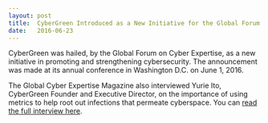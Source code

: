 ```yaml
---
layout: post
title:  CyberGreen Introduced as a New Initiative for the Global Forum on Cyber Expertise (GFCE)
date:   2016-06-23
---
```

CyberGreen was hailed, by the Global Forum on Cyber Expertise, as a new initiative in promoting and strengthening cybersecurity. The announcement was made at its annual conference in Washington D.C. on June 1, 2016.

<span style="font-weight: 400;">The Global Cyber Expertise Magazine also interviewed Yurie Ito, CyberGreen Founder and Executive Director, on the importance of using metrics to help root out infections that permeate cyberspace. You can </span><a href="https://www.thegfce.com/about/documents/publications/2016/06/01/global-cyber-expertise-magazine"><span style="font-weight: 400;">read the full interview here</span></a><span style="font-weight: 400;">.</span>
